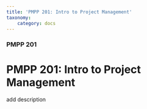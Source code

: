 ```yaml
---
title: 'PMPP 201: Intro to Project Management'
taxonomy:
    category: docs
---
```


### PMPP 201

# PMPP 201: Intro to Project Management

add description
